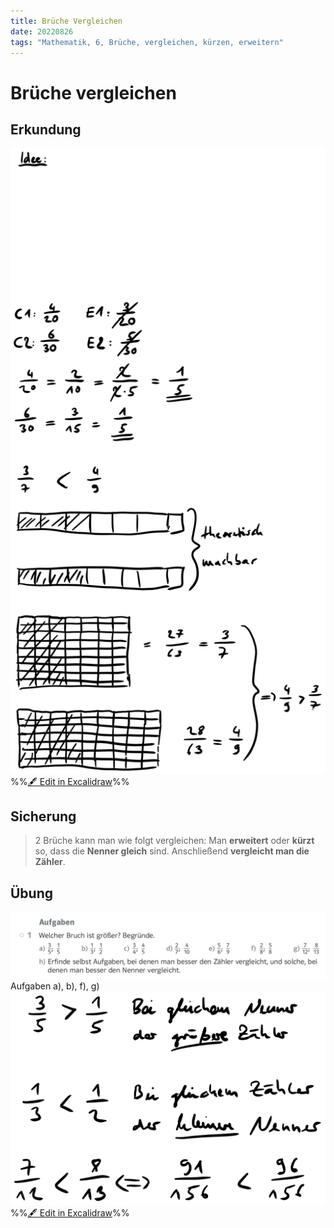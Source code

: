 ```yaml
---
title: Brüche Vergleichen
date: 20220826
tags: "Mathematik, 6, Brüche, vergleichen, kürzen, erweitern"
---
```


# Brüche vergleichen

## Erkundung

![assets/m-6a-2223-brueche_vergleichen 20220826-105113.excalidraw.svg](assets/m-6a-2223-brueche_vergleichen%2020220826-105113.excalidraw.svg)
%%[🖋 Edit in Excalidraw](assets/m-6a-2223-brueche_vergleichen%2020220826-105113.excalidraw.md)%%

## Sicherung

 > 
 > 2 Brüche kann man wie folgt vergleichen:
 > Man **erweitert** oder **kürzt** so, dass die **Nenner gleich** sind. Anschließend **vergleicht man die Zähler**.

## Übung

![assets/Pasted image 20220826122236.png](assets/Pasted%20image%2020220826122236.png)
Aufgaben a), b), f), g)
![assets/m-6a-2223-brueche_vergleichen 20220826-123102.excalidraw.svg](assets/m-6a-2223-brueche_vergleichen%2020220826-123102.excalidraw.svg)
%%[🖋 Edit in Excalidraw](assets/m-6a-2223-brueche_vergleichen%2020220826-123102.excalidraw.md)%%
